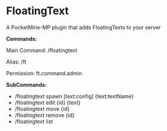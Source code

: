 # FloatingText

A PocketMine-MP plugin that adds FloatingTexts to your server

**Commands:**

Main Command: /floatingtext

Alias: /ft

Permission: ft.command.admin

**SubCommands:**
- /floatingtext spawn [text:config] {text:textName}
- /floatingtext edit {id} {text}
- /floatingtext move {id}
- /floatingtext remove {id}
- /floatingtext list
